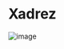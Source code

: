 # Xadrez


![image](https://github.com/drika-dev/Xadrez/assets/126597972/de4ace55-effb-4fc6-a477-50118b396b7c)

